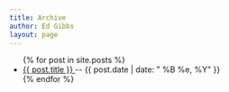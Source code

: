 ```yaml
---
title: Archive
author: Ed Gibbs
layout: page
---
```

<ul>
{% for post in site.posts %}
  <li>
    <a href="{{ post.url }}">
    {{ post.title }}
    </a>
    -- <time> {{ post.date | date: " %B %e, %Y" }}</time>
  </li>
{% endfor %}
</ul>
